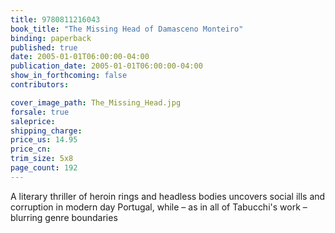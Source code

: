 ```yaml
---
title: 9780811216043
book_title: "The Missing Head of Damasceno Monteiro"
binding: paperback
published: true
date: 2005-01-01T06:00:00-04:00
publication_date: 2005-01-01T06:00:00-04:00
show_in_forthcoming: false
contributors:

cover_image_path: The_Missing_Head.jpg
forsale: true
saleprice:
shipping_charge:
price_us: 14.95
price_cn:
trim_size: 5x8
page_count: 192
---
```

A literary thriller of heroin rings and headless bodies uncovers social ills and corruption in modern day Portugal, while – as in all of Tabucchi's work – blurring genre boundaries

